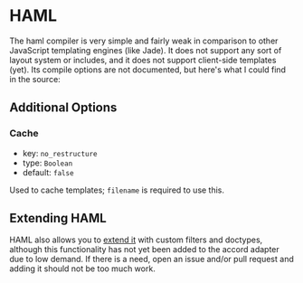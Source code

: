 # HAML
The haml compiler is very simple and fairly weak in comparison to other JavaScript templating engines (like Jade). It does not support any sort of layout system or includes, and it does not support client-side templates (yet). Its compile options are not documented, but here's what I could find in the source:

## Additional Options

### Cache
 - key: `no_restructure`
 - type: `Boolean`
 - default: `false`

Used to cache templates; `filename` is required to use this.

## Extending HAML
HAML also allows you to [extend it](https://github.com/visionmedia/haml.js#extending-haml) with custom filters and doctypes, although this functionality has not yet been added to the accord adapter due to low demand. If there is a need, open an issue and/or pull request and adding it should not be too much work.
